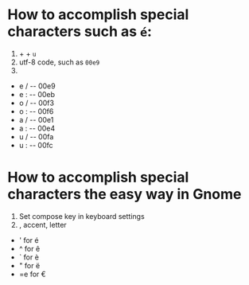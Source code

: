 # How to accomplish special characters such as `é`:

1. <Ctrl> + <Shift> + `u`
2. utf-8 code, such as `00e9`
3. <CR>

* e / -- 00e9
* e : -- 00eb
* o / -- 00f3
* o : -- 00f6
* a / -- 00e1
* a : -- 00e4
* u / -- 00fa
* u : -- 00fc

# How to accomplish special characters the easy way in Gnome

1. Set compose key in keyboard settings
2. <Composer>, accent, letter

* ' for é
* ^ for ê
* ` for è
* " for ë
* =e for €

